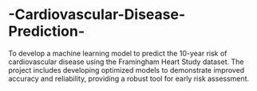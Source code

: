 # -Cardiovascular-Disease-Prediction-
To develop a machine learning model to predict the 10-year risk of cardiovascular disease using the Framingham Heart Study dataset. The project includes developing optimized models to demonstrate improved accuracy and reliability, providing a robust tool for early risk assessment.
